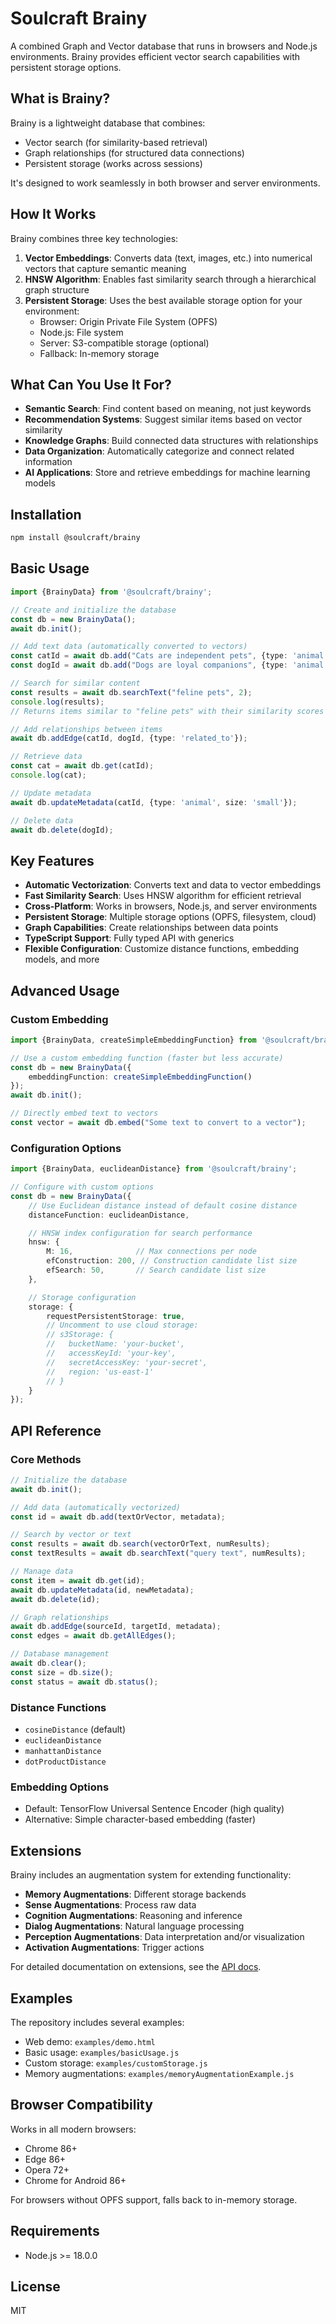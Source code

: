 # Soulcraft Brainy

A combined Graph and Vector database that runs in browsers and Node.js environments. Brainy provides efficient vector
search capabilities with persistent storage options.

## What is Brainy?

Brainy is a lightweight database that combines:

- Vector search (for similarity-based retrieval)
- Graph relationships (for structured data connections)
- Persistent storage (works across sessions)

It's designed to work seamlessly in both browser and server environments.

## How It Works

Brainy combines three key technologies:

1. **Vector Embeddings**: Converts data (text, images, etc.) into numerical vectors that capture semantic meaning
2. **HNSW Algorithm**: Enables fast similarity search through a hierarchical graph structure
3. **Persistent Storage**: Uses the best available storage option for your environment:
    - Browser: Origin Private File System (OPFS)
    - Node.js: File system
    - Server: S3-compatible storage (optional)
    - Fallback: In-memory storage

## What Can You Use It For?

- **Semantic Search**: Find content based on meaning, not just keywords
- **Recommendation Systems**: Suggest similar items based on vector similarity
- **Knowledge Graphs**: Build connected data structures with relationships
- **Data Organization**: Automatically categorize and connect related information
- **AI Applications**: Store and retrieve embeddings for machine learning models

## Installation

```bash
npm install @soulcraft/brainy
```

## Basic Usage

```typescript
import {BrainyData} from '@soulcraft/brainy';

// Create and initialize the database
const db = new BrainyData();
await db.init();

// Add text data (automatically converted to vectors)
const catId = await db.add("Cats are independent pets", {type: 'animal'});
const dogId = await db.add("Dogs are loyal companions", {type: 'animal'});

// Search for similar content
const results = await db.searchText("feline pets", 2);
console.log(results);
// Returns items similar to "feline pets" with their similarity scores

// Add relationships between items
await db.addEdge(catId, dogId, {type: 'related_to'});

// Retrieve data
const cat = await db.get(catId);
console.log(cat);

// Update metadata
await db.updateMetadata(catId, {type: 'animal', size: 'small'});

// Delete data
await db.delete(dogId);
```

## Key Features

- **Automatic Vectorization**: Converts text and data to vector embeddings
- **Fast Similarity Search**: Uses HNSW algorithm for efficient retrieval
- **Cross-Platform**: Works in browsers, Node.js, and server environments
- **Persistent Storage**: Multiple storage options (OPFS, filesystem, cloud)
- **Graph Capabilities**: Create relationships between data points
- **TypeScript Support**: Fully typed API with generics
- **Flexible Configuration**: Customize distance functions, embedding models, and more

## Advanced Usage

### Custom Embedding

```typescript
import {BrainyData, createSimpleEmbeddingFunction} from '@soulcraft/brainy';

// Use a custom embedding function (faster but less accurate)
const db = new BrainyData({
    embeddingFunction: createSimpleEmbeddingFunction()
});
await db.init();

// Directly embed text to vectors
const vector = await db.embed("Some text to convert to a vector");
```

### Configuration Options

```typescript
import {BrainyData, euclideanDistance} from '@soulcraft/brainy';

// Configure with custom options
const db = new BrainyData({
    // Use Euclidean distance instead of default cosine distance
    distanceFunction: euclideanDistance,

    // HNSW index configuration for search performance
    hnsw: {
        M: 16,              // Max connections per node
        efConstruction: 200, // Construction candidate list size
        efSearch: 50,       // Search candidate list size
    },

    // Storage configuration
    storage: {
        requestPersistentStorage: true,
        // Uncomment to use cloud storage:
        // s3Storage: {
        //   bucketName: 'your-bucket',
        //   accessKeyId: 'your-key',
        //   secretAccessKey: 'your-secret',
        //   region: 'us-east-1'
        // }
    }
});
```

## API Reference

### Core Methods

```typescript
// Initialize the database
await db.init();

// Add data (automatically vectorized)
const id = await db.add(textOrVector, metadata);

// Search by vector or text
const results = await db.search(vectorOrText, numResults);
const textResults = await db.searchText("query text", numResults);

// Manage data
const item = await db.get(id);
await db.updateMetadata(id, newMetadata);
await db.delete(id);

// Graph relationships
await db.addEdge(sourceId, targetId, metadata);
const edges = await db.getAllEdges();

// Database management
await db.clear();
const size = db.size();
const status = await db.status();
```

### Distance Functions

- `cosineDistance` (default)
- `euclideanDistance`
- `manhattanDistance`
- `dotProductDistance`

### Embedding Options

- Default: TensorFlow Universal Sentence Encoder (high quality)
- Alternative: Simple character-based embedding (faster)

## Extensions

Brainy includes an augmentation system for extending functionality:

- **Memory Augmentations**: Different storage backends
- **Sense Augmentations**: Process raw data
- **Cognition Augmentations**: Reasoning and inference
- **Dialog Augmentations**: Natural language processing
- **Perception Augmentations**: Data interpretation and/or visualization
- **Activation Augmentations**: Trigger actions

For detailed documentation on extensions, see the [API docs](https://github.com/soulcraft-labs/brainy/docs).

## Examples

The repository includes several examples:

- Web demo: `examples/demo.html`
- Basic usage: `examples/basicUsage.js`
- Custom storage: `examples/customStorage.js`
- Memory augmentations: `examples/memoryAugmentationExample.js`

## Browser Compatibility

Works in all modern browsers:

- Chrome 86+
- Edge 86+
- Opera 72+
- Chrome for Android 86+

For browsers without OPFS support, falls back to in-memory storage.

## Requirements

- Node.js >= 18.0.0

## License

MIT
